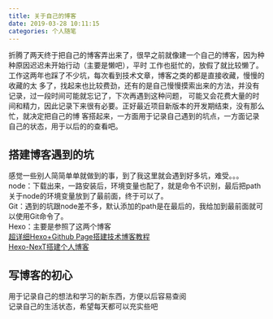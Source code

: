 ```yaml
---
title: 关于自己的博客
date: 2019-03-28 10:11:15
categories: 个人随笔
---
```

折腾了两天终于把自己的博客弄出来了，很早之前就像建一个自己的博客，因为种种原因迟迟未开始行动（主要是懒吧），平时
工作也挺忙的，放假了就比较懒了。工作这两年也踩了不少坑，每次看到技术文章，博客之类的都是直接收藏，慢慢的收藏的太
多了，找起来也比较费劲，还有的是自己慢慢摸索出来的方法，并没有记录，过一段时间可能就忘记了，下次再遇到这种问题，
可能又会花费大量的时间和精力，因此记录下来很有必要。正好最近项目新版本的开发期结束，没有那么忙，就决定把自己的博
客搭起来，一方面用于记录自己遇到的坑点，一方面记录自己的状态，用于以后的的查看吧。


## 搭建博客遇到的坑  

感觉一些别人简简单单就做到的事，到了我这里就会遇到好多坑，难受。。。  
node：下载出来，一路安装后，环境变量也配了，就是命令不识别，最后把path关于node的环境变量放到了最前面，终于可以了。  
Git：遇到的坑跟node差不多，默认添加的path是在最后的，我给加到最前面就可以使用Git命令了。  
Hexo：主要是参照了这两个博客  
[超详细Hexo+Github Page搭建技术博客教程](https://segmentfault.com/a/1190000017986794)  
[Hexo-NexT搭建个人博客](https://neveryu.github.io/2016/09/03/hexo-next-one/)

## 写博客的初心
用于记录自己的想法和学习的新东西，方便以后容易查阅  
记录自己的生活状态，希望每天都可以充实些吧
